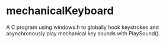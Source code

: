 # mechanicalKeyboard
A C program using windows.h to globally hook keystrokes and asynchronously play mechanical key sounds with PlaySound().
